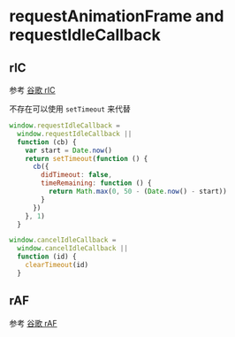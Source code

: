 # requestAnimationFrame and requestIdleCallback

## rIC

参考 [谷歌 rIC](https://developers.google.com/web/updates/2015/08/using-requestidlecallback?hl=en)

不存在可以使用 `setTimeout` 来代替

```js
window.requestIdleCallback =
  window.requestIdleCallback ||
  function (cb) {
    var start = Date.now()
    return setTimeout(function () {
      cb({
        didTimeout: false,
        timeRemaining: function () {
          return Math.max(0, 50 - (Date.now() - start))
        }
      })
    }, 1)
  }

window.cancelIdleCallback =
  window.cancelIdleCallback ||
  function (id) {
    clearTimeout(id)
  }
```

## rAF

参考 [谷歌 rAF](https://developers.google.com/web/updates/2012/05/requestAnimationFrame-API-now-with-sub-millisecond-precision?hl=en)
